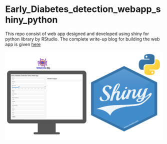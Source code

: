 # Early_Diabetes_detection_webapp_shiny_python

This repo consist of web app designed and developed using shiny for python library by RStudio. The complete write-up blog for building the web app is given [here]()

[![Alt text](images/shiny_thumb.png)](https://www.youtube.com/watch?v=oTc1yVZlrIU&t=4s)
